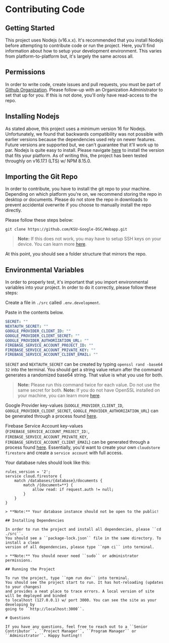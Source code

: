 # Contributing Code

## Getting Started

This project uses Nodejs (v16.x.x). It's recommended that you install Nodejs before attempting to
contribute code or run the project. Here, you'll find information about how to setup your development
environment. This varies from platform-to-platform but, it's largely the same across all.

## Permissions

In order to write code, create issues and pull requests, you must be part of 
[Github Organization](https://github.com/KSU-Google-DSC). Please follow-up with an Organization 
Administrator to set that up for you. If this is not done, you'll only have read-access to the repo.


## Installing Nodejs

As stated above, this project uses a minimum version 16 for Nodejs. Unfortunately, we found that backwards
compatibility was not possible with earlier versions because the dependencies used rely on newer features.
Future versions are supported but, we can't guarantee that it'll work up to par. Nodejs is quite easy to install.
Please navigate [here](https://nodejs.org/en/download/) to install the version that fits your platform. As
of writing this, the project has been tested throughly on v16.17.1 (LTS) w/ NPM 8.15.0. 

## Importing the Git Repo

In order to contribute, you have to install the git repo to your machine. Depending on which platform you're on,
we recommend storing the repo in desktop or documents. Please do not store the repo in downloads to prevent accidental
overwrite if you choose to manually install the repo directly. 

Please follow these steps below:

``git clone https://github.com/KSU-Google-DSC/Webapp.git``

> **Note:** If this does not work, you may have to setup SSH keys on your device. 
You can learn more [here](https://docs.github.com/en/authentication/connecting-to-github-with-ssh/generating-a-new-ssh-key-and-adding-it-to-the-ssh-agent).

At this point, you should see a folder structure that mirrors the repo.

## Environmental Variables

In order to properly test, it's important that you import environmental variables into your project. 
In order to do it correctly, please follow these steps:

Create a file in ``./src`` called ``.env.development``. 

Paste in the contents below.
```yml
SECRET: ""
NEXTAUTH_SECRET: ""
GOOGLE_PROVIDER_CLIENT_ID: ""
GOOGLE_PROVIDER_CLIENT_SECRET: ""
GOOGLE_PROVIDER_AUTHORIZATION_URL: ""
FIREBASE_SERVICE_ACCOUNT_PROJECT_ID: ""
FIREBASE_SERVICE_ACCOUNT_PRIVATE_KEY: ""
FIREBASE_SERVICE_ACCOUNT_CLIENT_EMAIL: ""
```

``SECRET`` and ``NEXTAUTH_SECRET`` can be created by typing ``openssl rand -base64 32`` into the terminal.
You should get a string value return after the command generates a randomized base64 string. That value is
what you use for both.

> **Note:** Please run this command twice for each value. Do not use the same secret for both.
> **Note:** If you do not have OpenSSL installed on your machine, you can learn more [here](https://www.openssl.org/).

Google Provider key-values (``GOOGLE_PROVIDER_CLIENT_ID``, ``GOOGLE_PROVIDER_CLIENT_SECRET``, ``GOOGLE_PROVIDER_AUTHORIZATION_URL``)
can be generated through a process found [here](https://developers.google.com/identity/protocols/oauth2).

Firebase Service Account key-values (``FIREBASE_SERVICE_ACCOUNT_PROJECT_ID:``, ``FIREBASE_SERVICE_ACCOUNT_PRIVATE_KEY``, ``FIREBASE_SERVICE_ACCOUNT_CLIENT_EMAIL``)
can be generated through a process found [here](https://firebase.google.com/). Essentially, you'd want to create your own ``cloudstore firestore`` and create a 
``service account`` with full access.

Your database rules should look like this:
```
rules_version = '2';
service cloud.firestore {
    match /databases/{database}/documents {
        match /{document=**} {
            allow read: if request.auth != null;
        }
    }
}

> **Note:** Your database instance should not be open to the public!

## Installing Dependencies

In order to run the project and install all dependencies, please ``cd ./src``. 
You should see a ``package-lock.json`` file in the same directory. To install a clean
version of all dependencies, please type ``npm ci`` into terminal.

> **Note:** You should never need ``sudo`` or administrator permissions.

## Running the Project

To run the project, type ``npm run dev`` into terminal. 
You should see the project start to run. It has hot-reloading (updates to your changes)
and provides a neat place to trace errors. A local version of site will be deployed and binded
to localhost (127.0.0.1) w/ port 3000. You can see the site as your developing by
going to ``http://localhost:3000``. 

# Questions

If you have any questions, feel free to reach out to a ``Senior Contributor``, ``Project Manager``, ``Program Manager`` or ``Administrator``. Happy hunting!!